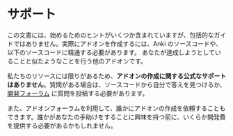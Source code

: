 # サポート

この文書には、始めるためのヒントがいくつか含まれていますが、包括的なガイドではありません。実際にアドオンを作成するには、Anki のソースコードや、以下のソースコードに精通する必要があります。
あなたが達成しようとしていることと似たようなことを行う他のアドオンです。

私たちのリソースには限りがあるため、**アドオンの作成に関する公式なサポートはありません**。質問がある場合は、ソースコードから自分で答えを見つけるか、[開発フォーラム](https://forums.ankiweb.net/c/development/12) に質問を投稿する必要があります。

また、アドオンフォーラムを利用して、誰かにアドオンの作成を依頼することもできます。誰かがあなたの手助けをすることに興味を持つ前に、いくらか開発費を提供する必要があるかもしれません。
